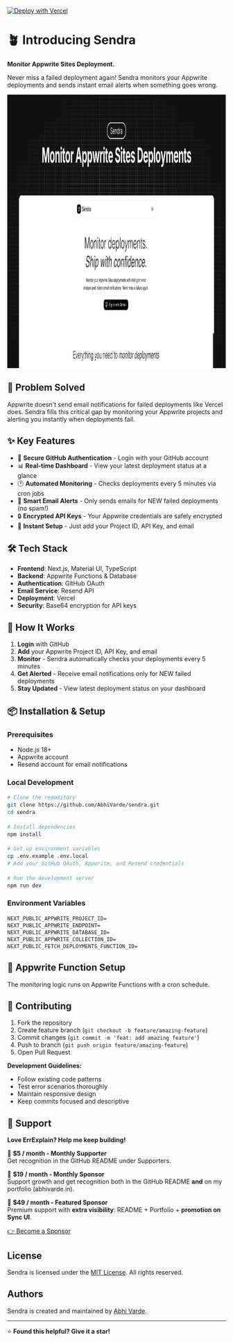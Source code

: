 [![Deploy with Vercel](https://vercel.com/button)](https://vercel.com/new/clone?repository-url=https://github.com/AbhiVarde/abhivarde.in)

# 🪴 Introducing Sendra

**Monitor Appwrite Sites Deployment.**

Never miss a failed deployment again! Sendra monitors your Appwrite deployments and sends instant email alerts when something goes wrong.

<img width="1200" height="630" alt="og-image" src="./public/og-image.png" />

## 🎯 Problem Solved

Appwrite doesn't send email notifications for failed deployments like Vercel does. Sendra fills this critical gap by monitoring your Appwrite projects and alerting you instantly when deployments fail.

## ✨ Key Features

- 🔐 **Secure GitHub Authentication** - Login with your GitHub account
- 📊 **Real-time Dashboard** - View your latest deployment status at a glance
- 🕐 **Automated Monitoring** - Checks deployments every 5 minutes via cron jobs
- 📧 **Smart Email Alerts** - Only sends emails for NEW failed deployments (no spam!)
- 🔒 **Encrypted API Keys** - Your Appwrite credentials are safely encrypted
- 🚀 **Instant Setup** - Just add your Project ID, API Key, and email

## 🛠️ Tech Stack

- **Frontend**: Next.js, Material UI, TypeScript
- **Backend**: Appwrite Functions & Database
- **Authentication**: GitHub OAuth
- **Email Service**: Resend API
- **Deployment**: Vercel
- **Security**: Base64 encryption for API keys

## 🚀 How It Works

1. **Login** with GitHub
2. **Add** your Appwrite Project ID, API Key, and email
3. **Monitor** - Sendra automatically checks your deployments every 5 minutes
4. **Get Alerted** - Receive email notifications only for NEW failed deployments
5. **Stay Updated** - View latest deployment status on your dashboard

## 📦 Installation & Setup

### Prerequisites

- Node.js 18+
- Appwrite account
- Resend account for email notifications

### Local Development

```bash
# Clone the repository
git clone https://github.com/AbhiVarde/sendra.git
cd sendra

# Install dependencies
npm install

# Set up environment variables
cp .env.example .env.local
# Add your GitHub OAuth, Appwrite, and Resend credentials

# Run the development server
npm run dev
```

### Environment Variables

```env
NEXT_PUBLIC_APPWRITE_PROJECT_ID=
NEXT_PUBLIC_APPWRITE_ENDPOINT=
NEXT_PUBLIC_APPWRITE_DATABASE_ID=
NEXT_PUBLIC_APPWRITE_COLLECTION_ID=
NEXT_PUBLIC_FETCH_DEPLOYMENTS_FUNCTION_ID=
```

## 🔧 Appwrite Function Setup

The monitoring logic runs on Appwrite Functions with a cron schedule.

## 🤝 Contributing

1. Fork the repository
2. Create feature branch (`git checkout -b feature/amazing-feature`)
3. Commit changes (`git commit -m 'feat: add amazing feature'`)
4. Push to branch (`git push origin feature/amazing-feature`)
5. Open Pull Request

**Development Guidelines:**

- Follow existing code patterns
- Test error scenarios thoroughly
- Maintain responsive design
- Keep commits focused and descriptive

## 💖 Support

**Love ErrExplain? Help me keep building!**

💚 **$5 / month - Monthly Supporter**  
Get recognition in the GitHub README under Supporters.

🌟 **$19 / month - Monthly Sponsor**  
Support growth and get recognition both in the GitHub README **and** on my portfolio (abhivarde.in).

🚀 **$49 / month - Featured Sponsor**  
Premium support with **extra visibility**: README + Portfolio + **promotion on Sync UI**.

[👉 Become a Sponsor](https://github.com/sponsors/AbhiVarde)

## License

Sendra is licensed under the [MIT License](http://choosealicense.com/licenses/mit/). All rights reserved.

## Authors

Sendra is created and maintained by [Abhi Varde](https://www.abhivarde.in/).

---

⭐ **Found this helpful? Give it a star!**